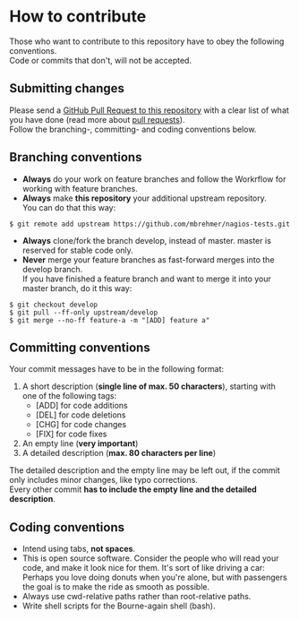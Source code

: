 # How to contribute #

Those who want to contribute to this repository have to obey the following conventions.<br/>
Code or commits that don't, will not be accepted.

## Submitting changes ##

Please send a [GitHub Pull Request to this repository](https://github.com/mbrehmer/nagios-tests/pull/new)
with a clear list of what you have done (read more about [pull requests](http://help.github.com/pull-requests/)).<br/>
Follow the branching-, committing- and coding conventions below.

## Branching conventions ##

* **Always** do your work on feature branches and follow the Workrflow for working with feature branches.
* **Always** make **this repository** your additional upstream repository.<br/>
You can do that this way:
```
$ git remote add upstream https://github.com/mbrehmer/nagios-tests.git
```
* **Always** clone/fork the branch develop, instead of master. master is reserved for stable code only.
* **Never** merge your feature branches as fast-forward merges into the develop branch.<br/>
If you have finished a feature branch and want to merge it into your master branch, do it this way:
```
$ git checkout develop
$ git pull --ff-only upstream/develop
$ git merge --no-ff feature-a -m "[ADD] feature a"
```

## Committing conventions ##
Your commit messages have to be in the following format:

1. A short description (**single line of max. 50 characters**), starting with one of the following tags:
   * [ADD] for code additions
   * [DEL] for code deletions
   * [CHG] for code changes
   * [FIX] for code fixes
2. An empty line (**very important**)
3. A detailed description (**max. 80 characters per line**)

The detailed description and the empty line may be left out, if the commit only includes minor changes, like typo corrections.<br/>
Every other commit **has to include the empty line and the detailed description**.

## Coding conventions ##

* Intend using tabs, **not spaces**.
* This is open source software.
Consider the people who will read your code, and make it look nice for them.
It's sort of like driving a car: Perhaps you love doing donuts when you're alone,
but with passengers the goal is to make the ride as smooth as possible.
* Always use cwd-relative paths rather than root-relative paths.
* Write shell scripts for the Bourne-again shell (bash).
